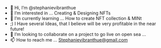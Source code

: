 - 👋 Hi, I’m @stephanievibranthue
- 👀 I’m interested in ... Creating & Designing NFTs
- 🌱 I’m currently learning ... How to create NFT collection & MINt 
- ;) I Have several Ideas, that I believe will be very profitable in the near future!
- 💞️ I’m looking to collaborate on a project to go live on open sea ...
- 📫 How to reach me ... Stephanievibranthue@gmail.com

<!---
stephanievibranthue/stephanievibranthue is a ✨ special ✨ repository because its `README.md` (this file) appears on your GitHub profile.
You can click the Preview link to take a look at your changes.
--->
